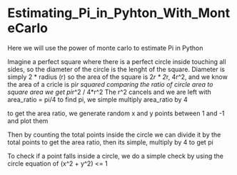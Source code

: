 # Estimating_Pi_in_Pyhton_With_MonteCarlo
Here we will use the power of monte carlo to estimate Pi in Python


Imagine a perfect square where there is a perfect circle inside touching all sides, so the diameter of the circle is the lenght of the square.
Diameter is simply 2 * radius (r) so the area of the square is 2*r * 2*r, 4r^2, and we know the area of a cricle is pi*r squared
comparing the ratio of circle area to square area we get pi*r^2 / 4*r^2
The r^2 cancels and we are left with area_ratio = pi/4
to find pi, we simple multiply area_ratio by 4

to get the area ratio, we generate random x and y points between 1 and -1 and plot them

Then by counting the total points inside the circle we can divide it by the total points to get the area ratio, then its simple, multiply by 4 to get pi

To check if a point falls inside a circle, we do a simple check by using the circle equation of (x^2 + y^2) <= 1
